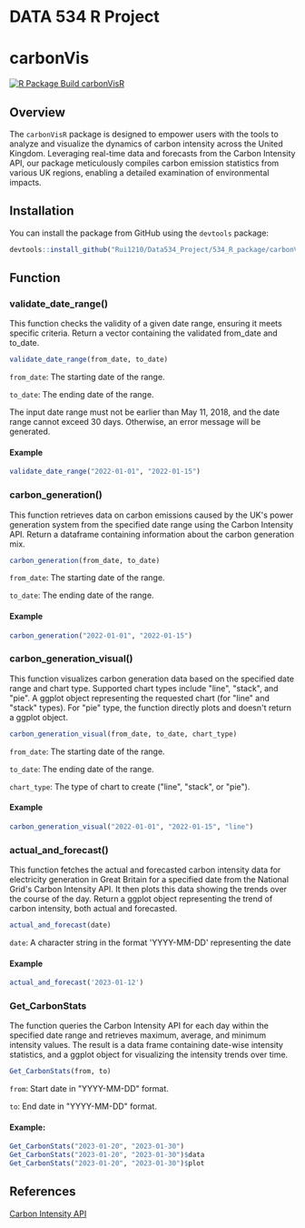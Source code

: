 ﻿# DATA 534 R Project

# carbonVis
[![R Package Build carbonVisR](https://github.com/Rui1210/Data534_Project/actions/workflows/r.yml/badge.svg)](https://github.com/Rui1210/Data534_Project/actions/workflows/r.yml)


## Overview
The `carbonVisR` package is designed to empower users with the tools to analyze and visualize the dynamics of carbon intensity across the United Kingdom. Leveraging real-time data and forecasts from the Carbon Intensity API, our package meticulously compiles carbon emission statistics from various UK regions, enabling a detailed examination of environmental impacts.

## Installation 
You can install the package from GitHub using the `devtools` package: 

```r 
devtools::install_github("Rui1210/Data534_Project/534_R_package/carbonVisR")
```

## Function

### validate_date_range()

This function checks the validity of a given date range, ensuring it meets specific criteria. 
Return a vector containing the validated from_date and to_date.

```r
validate_date_range(from_date, to_date)
```
`from_date`: The starting date of the range.

`to_date`: The ending date of the range.

The input date range must not be earlier than May 11, 2018, and the date range cannot exceed 30 days. Otherwise, an error message will be generated.

#### Example
```r
validate_date_range("2022-01-01", "2022-01-15")
```


### carbon_generation()

This function retrieves data on carbon emissions caused by the UK's power generation system from the specified date range using the Carbon Intensity API.
Return a dataframe containing information about the carbon generation mix.

```r
carbon_generation(from_date, to_date)
```
`from_date`: The starting date of the range.

`to_date`: The ending date of the range.

#### Example
```r
carbon_generation("2022-01-01", "2022-01-15")
```

### carbon_generation_visual()

This function visualizes carbon generation data based on the specified date range and chart type. Supported chart types include "line", "stack", and "pie".
A ggplot object representing the requested chart (for "line" and "stack" types). For "pie" type, the function directly plots and doesn't return a ggplot object.

```r
carbon_generation_visual(from_date, to_date, chart_type)
```
`from_date`: The starting date of the range.

`to_date`: The ending date of the range.

`chart_type`: The type of chart to create ("line", "stack", or "pie").

#### Example
```r
carbon_generation_visual("2022-01-01", "2022-01-15", "line")
```

### actual_and_forecast()

This function fetches the actual and forecasted carbon intensity data for electricity generation in Great Britain for a specified date from the National Grid's Carbon Intensity API. It then plots this data showing the trends over the course of the day.
Return a ggplot object representing the trend of carbon intensity, both actual and forecasted.

```r
actual_and_forecast(date)
```
`date`: A character string in the format 'YYYY-MM-DD' representing the date

#### Example
```r
actual_and_forecast('2023-01-12')
```

### Get_CarbonStats

The function queries the Carbon Intensity API for each day within the specified date range and retrieves maximum, average, and minimum intensity values. The result is a data frame containing date-wise intensity statistics, and a ggplot object for visualizing the intensity trends over time.

```r
Get_CarbonStats(from, to)
```
`from`: Start date in "YYYY-MM-DD" format.

`to`: End date in "YYYY-MM-DD" format.

#### Example:
```r
Get_CarbonStats("2023-01-20", "2023-01-30")
Get_CarbonStats("2023-01-20", "2023-01-30")$data
Get_CarbonStats("2023-01-20", "2023-01-30")$plot
```

## References
[Carbon Intensity API](https://carbon-intensity.github.io/api-definitions/#carbon-intensity-api-v2-0-0)

